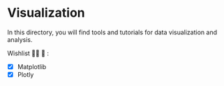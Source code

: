 # Visualization

In this directory, you will find tools and tutorials for data visualization and analysis.

Wishlist :woman_technologist: :star2: :
- [x] Matplotlib
- [x] Plotly
